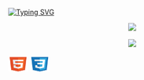 [![Typing SVG](https://readme-typing-svg.herokuapp.com/?color=708090&size=35&center=true&vCenter=true&width=1000&lines=Análise+e+Desenvolvimento+de+Sistemas)](https://git.io/typing.svg)

<p align="center">
<img loading="lazy" src="http://img.shields.io/static/v1?label=STATUS&message=EM%20DESENVOLVIMENTO&color=FFC0CB&style=for-the-badge"/>
</p>

<div align="center">
    <img height="110em" src="https://github-readme-stats.vercel.app/api/top-langs/?username=barbara-pr&layout=compact&hide_border=false&title_color=FFC0CB&bg_color=000000"/>
</div> 

<div style="display: inline_block"><br>
  <img align="center" alt="Bárbara-HTML" height="30" width="40" src="https://raw.githubusercontent.com/devicons/devicon/master/icons/html5/html5-original.svg">
  <img align="center" alt="Bárbara-CSS" height="30" width="40" src="https://raw.githubusercontent.com/devicons/devicon/master/icons/css3/css3-original.svg">
</div>
